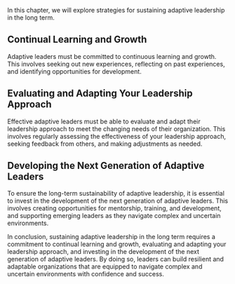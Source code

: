 
In this chapter, we will explore strategies for sustaining adaptive leadership in the long term.

Continual Learning and Growth
-----------------------------

Adaptive leaders must be committed to continuous learning and growth. This involves seeking out new experiences, reflecting on past experiences, and identifying opportunities for development.

Evaluating and Adapting Your Leadership Approach
------------------------------------------------

Effective adaptive leaders must be able to evaluate and adapt their leadership approach to meet the changing needs of their organization. This involves regularly assessing the effectiveness of your leadership approach, seeking feedback from others, and making adjustments as needed.

Developing the Next Generation of Adaptive Leaders
--------------------------------------------------

To ensure the long-term sustainability of adaptive leadership, it is essential to invest in the development of the next generation of adaptive leaders. This involves creating opportunities for mentorship, training, and development, and supporting emerging leaders as they navigate complex and uncertain environments.

In conclusion, sustaining adaptive leadership in the long term requires a commitment to continual learning and growth, evaluating and adapting your leadership approach, and investing in the development of the next generation of adaptive leaders. By doing so, leaders can build resilient and adaptable organizations that are equipped to navigate complex and uncertain environments with confidence and success.
